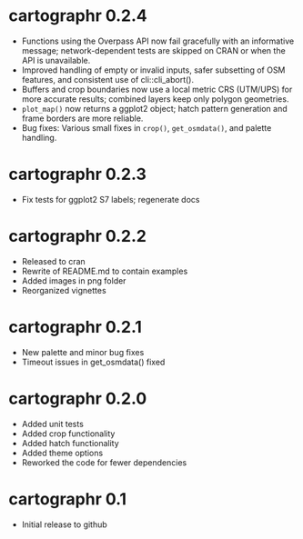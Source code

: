 # cartographr 0.2.4

* Functions using the Overpass API now fail gracefully with an informative message; network-dependent tests are skipped on CRAN or when the API is unavailable.
* Improved handling of empty or invalid inputs, safer subsetting of OSM features, and consistent use of cli::cli_abort().
* Buffers and crop boundaries now use a local metric CRS (UTM/UPS) for more accurate results; combined layers keep only polygon geometries.
* `plot_map()` now returns a ggplot2 object; hatch pattern generation and frame borders are more reliable.
* Bug fixes: Various small fixes in `crop()`, `get_osmdata()`, and palette handling.

# cartographr 0.2.3

* Fix tests for ggplot2 S7 labels; regenerate docs

# cartographr 0.2.2

* Released to cran
* Rewrite of README.md to contain examples
* Added images in png folder
* Reorganized vignettes

# cartographr 0.2.1

* New palette and minor bug fixes
* Timeout issues in get\_osmdata() fixed

# cartographr 0.2.0

* Added unit tests
* Added crop functionality
* Added hatch functionality
* Added theme options
* Reworked the code for fewer dependencies

# cartographr 0.1

* Initial release to github
